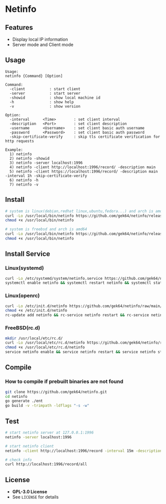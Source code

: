 # Netinfo

## Features

- Display local IP information
- Server mode and Client mode

## Usage

```
Usage:
netinfo {Command} [Option]
	
Command:
  -client           : start client
  -server           : start server
  -showid           : show local machine id
  -h                : show help
  -v                : show version
	
Option:
  -interval      <Time>        : set client interval
  -description   <Port>        : set client description
  -username      <Username>    : set client basic auth username
  -password      <Password>    : set client basic auth password
  -skip-certificate-verify     : skip tls certificate verification for http requests
	
Example:
  1) netinfo
  2) netinfo -showid
  3) netinfo -server localhost:1996
  4) netinfo -client http://localhost:1996/record/ -description main
  5) netinfo -client https://localhost:1996/record/ -description main -interval 1h -skip-certificate-verify
  6) netinfo -h
  7) netinfo -v
```

## Install

```sh
# system is linux(debian,redhat linux,ubuntu,fedora...) and arch is amd64
curl -Lo /usr/local/bin/netinfo https://github.com/gek64/netinfo/releases/latest/download/netinfo-linux-386
chmod +x /usr/local/bin/netinfo

# system is freebsd and arch is amd64
curl -Lo /usr/local/bin/netinfo https://github.com/gek64/netinfo/releases/latest/download/netinfo-freebsd-amd64
chmod +x /usr/local/bin/netinfo
```

## Install Service

### Linux(systemd)

```sh
curl -Lo /etc/systemd/system/netinfo.service https://github.com/gek64/netinfo/raw/main/configs/netinfo.service
systemctl enable netinfo && systemctl restart netinfo && systemctl status netinfo
```

### Linux(openrc)

```sh
curl -Lo /etc/init.d/netinfo https://github.com/gek64/netinfo/raw/main/configs/netinfo.openrc
chmod +x /etc/init.d/netinfo
rc-update add netinfo && rc-service netinfo restart && rc-service netinfo status
```

### FreeBSD(rc.d)

```sh
mkdir /usr/local/etc/rc.d/
curl -Lo /usr/local/etc/rc.d/netinfo https://github.com/gek64/netinfo/raw/main/configs/netinfo.rcd
chmod +x /usr/local/etc/rc.d/netinfo
service netinfo enable && service netinfo restart && service netinfo status
```

## Compile

### How to compile if prebuilt binaries are not found

```sh
git clone https://github.com/gek64/netinfo.git
cd netinfo
go generate ./ent
go build -v -trimpath -ldflags "-s -w"
```

## Test

```sh
# start netinfo server at 127.0.0.1:1996
netinfo -server localhost:1996

# start netinfo client
netinfo -client http://localhost:1996/record -interval 15m -description main

# check info
curl http://localhost:1996/record/all
```

## License

- **GPL-3.0 License**
- See `LICENSE` for details

